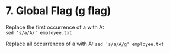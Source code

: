 # 7. Global Flag (g flag)

Replace the first occurrence of a with A:  
`sed 's/a/A/' employee.txt`

Replace all occurrences of a with A:
`sed 's/a/A/g' employee.txt`
